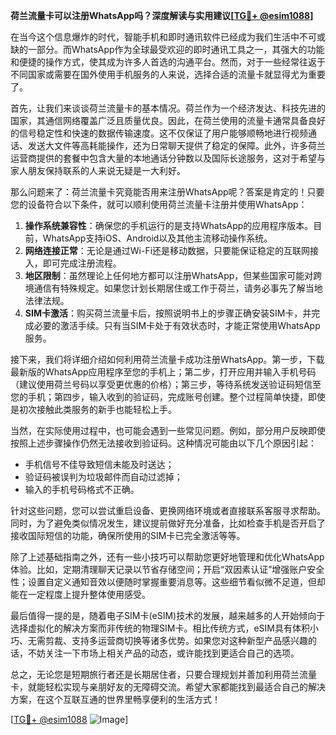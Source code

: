 **荷兰流量卡可以注册WhatsApp吗？深度解读与实用建议[[TG💪+ @esim1088](https://t.me/s/esim1088)]**

在当今这个信息爆炸的时代，智能手机和即时通讯软件已经成为我们生活中不可或缺的一部分。而WhatsApp作为全球最受欢迎的即时通讯工具之一，其强大的功能和便捷的操作方式，使其成为许多人首选的沟通平台。然而，对于一些经常往返于不同国家或需要在国外使用手机服务的人来说，选择合适的流量卡就显得尤为重要了。

首先，让我们来谈谈荷兰流量卡的基本情况。荷兰作为一个经济发达、科技先进的国家，其通信网络覆盖广泛且质量优良。因此，在荷兰使用的流量卡通常具备良好的信号稳定性和快速的数据传输速度。这不仅保证了用户能够顺畅地进行视频通话、发送大文件等高耗能操作，还为日常聊天提供了稳定的保障。此外，许多荷兰运营商提供的套餐中包含大量的本地通话分钟数以及国际长途服务，这对于希望与家人朋友保持联系的人来说无疑是一大利好。

那么问题来了：荷兰流量卡究竟能否用来注册WhatsApp呢？答案是肯定的！只要您的设备符合以下条件，就可以顺利使用荷兰流量卡注册并使用WhatsApp：

1. **操作系统兼容性**：确保您的手机运行的是支持WhatsApp的应用程序版本。目前，WhatsApp支持iOS、Android以及其他主流移动操作系统。
2. **网络连接正常**：无论是通过Wi-Fi还是移动数据，只要能保证稳定的互联网接入，即可完成注册流程。
3. **地区限制**：虽然理论上任何地方都可以注册WhatsApp，但某些国家可能对跨境通信有特殊规定。如果您计划长期居住或工作于荷兰，请务必事先了解当地法律法规。
4. **SIM卡激活**：购买荷兰流量卡后，按照说明书上的步骤正确安装SIM卡，并完成必要的激活手续。只有当SIM卡处于有效状态时，才能正常使用WhatsApp服务。

接下来，我们将详细介绍如何利用荷兰流量卡成功注册WhatsApp。第一步，下载最新版的WhatsApp应用程序至您的手机上；第二步，打开应用并输入手机号码（建议使用荷兰号码以享受更优惠的价格）；第三步，等待系统发送验证码短信至您的手机；第四步，输入收到的验证码，完成账号创建。整个过程简单快捷，即使是初次接触此类服务的新手也能轻松上手。

当然，在实际使用过程中，也可能会遇到一些常见问题。例如，部分用户反映即使按照上述步骤操作仍然无法接收到验证码。这种情况可能由以下几个原因引起：
- 手机信号不佳导致短信未能及时送达；
- 验证码被误判为垃圾邮件而自动过滤掉；
- 输入的手机号码格式不正确。

针对这些问题，您可以尝试重启设备、更换网络环境或者直接联系客服寻求帮助。同时，为了避免类似情况发生，建议提前做好充分准备，比如检查手机是否开启了接收国际短信的功能，确保所使用的SIM卡已完全激活等等。

除了上述基础指南之外，还有一些小技巧可以帮助您更好地管理和优化WhatsApp体验。比如，定期清理聊天记录以节省存储空间；开启“双因素认证”增强账户安全性；设置自定义通知音效以便随时掌握重要消息等。这些细节看似微不足道，但却能在一定程度上提升整体使用感受。

最后值得一提的是，随着电子SIM卡(eSIM)技术的发展，越来越多的人开始倾向于选择虚拟化的解决方案而非传统的物理SIM卡。相比传统方式，eSIM具有体积小巧、无需剪裁、支持多运营商切换等诸多优势。如果您对这种新型产品感兴趣的话，不妨关注一下市场上相关产品的动态，或许能找到更适合自己的选项。

总之，无论您是短期旅行者还是长期居住者，只要合理规划并善加利用荷兰流量卡，就能轻松实现与亲朋好友的无障碍交流。希望大家都能找到最适合自己的解决方案，在这个互联互通的世界里畅享便利的生活方式！

[[TG💪+ @esim1088](https://t.me/s/esim1088) ![Image](https://i.postimg.cc/4NQfJmqS/Snipaste-2025-05-13-00-14-12.png)]